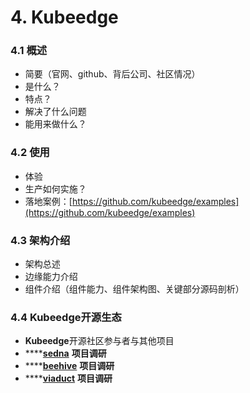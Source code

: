 # 4. Kubeedge

### 4.1 概述

* 简要（官网、github、背后公司、社区情况）
* 是什么？
* 特点？
* 解决了什么问题
* 能用来做什么？

### 4.2 使用

* 体验
* 生产如何实施？
* 落地案例：[https://github.com/kubeedge/examples](https://github.com/kubeedge/examples)

### 4.3 架构介绍

* 架构总述
* 边缘能力介绍
* 组件介绍（组件能力、组件架构图、关键部分源码剖析）

### 4.4 Kubeedge开源生态

* **Kubeedge**开源社区参与者与其他项目
* \*\*\*\*[**sedna**](https://github.com/kubeedge/sedna) **项目调研**
* \*\*\*\*[**beehive**](https://github.com/kubeedge/beehive) **项目调研**
* \*\*\*\*[**viaduct**](https://github.com/kubeedge/viaduct) **项目调研**



